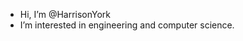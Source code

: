 - Hi, I’m @HarrisonYork
- I’m interested in engineering and computer science.

<!---
HarrisonYork/HarrisonYork is a ✨ special ✨ repository because its `README.md` (this file) appears on your GitHub profile.
You can click the Preview link to take a look at your changes.
--->

